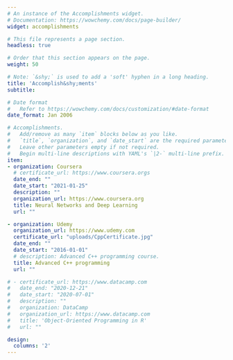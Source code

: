 ```yaml
---
# An instance of the Accomplishments widget.
# Documentation: https://wowchemy.com/docs/page-builder/
widget: accomplishments

# This file represents a page section.
headless: true

# Order that this section appears on the page.
weight: 50

# Note: `&shy;` is used to add a 'soft' hyphen in a long heading.
title: 'Accomplish&shy;ments'
subtitle:

# Date format
#   Refer to https://wowchemy.com/docs/customization/#date-format
date_format: Jan 2006

# Accomplishments.
#   Add/remove as many `item` blocks below as you like.
#   `title`, `organization`, and `date_start` are the required parameters.
#   Leave other parameters empty if not required.
#   Begin multi-line descriptions with YAML's `|2-` multi-line prefix.
item:
- organization: Coursera
  # certificate_url: https://www.coursera.orgs
  date_end: ""
  date_start: "2021-01-25"
  description: ""
  organization_url: https://www.coursera.org
  title: Neural Networks and Deep Learning
  url: ""

- organization: Udemy
  organization_url: https://www.udemy.com
  certificate_url: "uploads/CppCertificate.jpg"
  date_end: ""
  date_start: "2016-01-01"
  # description: Advanced C++ programming course.
  title: Advanced C++ programming
  url: ""

# - certificate_url: https://www.datacamp.com
#   date_end: "2020-12-21"
#   date_start: "2020-07-01"
#   description: ""
#   organization: DataCamp
#   organization_url: https://www.datacamp.com
#   title: 'Object-Oriented Programming in R'
#   url: ""

design:
  columns: '2' 
---
```

